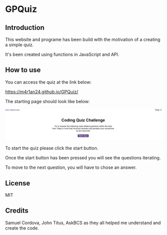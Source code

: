 # GPQuiz

## Introduction

This website and programe has been build with the motivation of a creating a simple quiz.

It's been created using functions in JavaScript and API.

## How to use

You can access the quiz at the link below:

https://m4r1an24.github.io/GPQuiz/

The starting page should look like below: 

![Alt text](<Quiz GP.png>)

To start the quiz please click the start button. 

Once the start button has been pressed you will see the questions iterating.

To move to the next question, you will have to chose an answer.

## License 

MIT

## Credits 

Samuel Cordova, John Titus, AskBCS as they all helped me understand and create the code.


